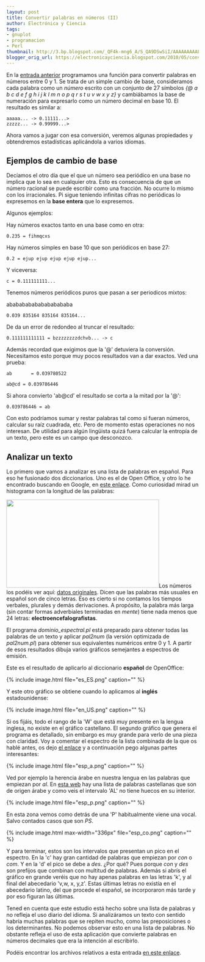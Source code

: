 ```yaml
---
layout: post
title: Convertir palabras en números (II)
author: Electrónica y Ciencia
tags:
- gnuplot
- programacion
- Perl
thumbnail: http://3.bp.blogspot.com/_QF4k-mng6_A/S_QA9DSwSiI/AAAAAAAAALg/UtGeAPKiZXI/s72-c/es_ES.png
blogger_orig_url: https://electronicayciencia.blogspot.com/2010/05/convertir-palabras-en-numeros-ii.html
---
```


En la [entrada anterior](http://electronicaycienciadebug.blogspot.com/2010/05/convertir-palabras-en-numeros-i.html) programamos una función para convertir palabras en números entre 0 y 1. Se trata de un simple cambio de base, consideramos cada palabra como un *número* escrito con un conjunto de 27 símbolos *{@ a b c d e f g h i j k l m n o p q r s t u v w x y z}* y cambiábamos la base de numeración para expresarlo como un número decimal en base 10. El resultado es similar a:

    aaaaa... -> 0.11111...>
    zzzzz... -> 0.99999...>

Ahora vamos a jugar con esa conversión, veremos algunas propiedades y obtendremos estadísticas aplicándola a varios idiomas.

## Ejemplos de cambio de base

Decíamos el otro día que el que un número sea periódico en una base no implica que lo sea en cualquier otra. Esto es consecuencia de que un número racional se puede escribir como una fracción. No ocurre lo mismo con los irracionales. Pi sigue teniendo infinitas cifras no periódicas lo expresemos en la **base entera** que lo expresemos.

Algunos ejemplos:

Hay números exactos tanto en una base como en otra:

    0.235 = fihmqcxs

Hay números simples en base 10 que son periódicos en base 27:

    0.2 = ejup ejup ejup ejup ejup...

Y viceversa:

    c = 0.111111111...

Tenemos números periódicos puros que pasan a ser periodicos mixtos:

ababababababababababa

    0.039 835164 835164 835164...

De da un error de redondeo al truncar el resultado:

    0.111111111111 = bzzzzzzzzdchvb... -> c

Además recordad que exigimos que la '@' detuviera la conversión. Necesitamos esto porque muy pocos resultados van a dar exactos. Ved una prueba:

    ab       = 0.039780522

    ab@cd = 0.039786446

Si ahora convierto 'ab@cd' el resultado se corta a la mitad por la '@':

    0.039786446 = ab

Con esto podríamos sumar y restar palabras tal como si fueran números, calcular su raíz cuadrada, etc. Pero de momento estas operaciones no nos interesan. De utilidad para algún lingüista quizá fuera calcular la entropía de un texto, pero este es un campo que desconozco.

## Analizar un texto

Lo primero que vamos a analizar es una lista de palabras en español. Para eso he fusionado dos diccionarios. Uno es el de Open Office, y otro lo he encontrado buscando en Google, en [este enlace](http://tools.assembla.com/svn/homedevel/devel/ftrie/diccionario.txt). Como curiosidad mirad un histograma con la longitud de las palabras:

[<img border="0" height="231" src="https://spreadsheets.google.com/oimg?key=0AjHcMU3xvtO8dHVKaEpMNkVNZmZKQUFMYXI4YjR0VXc&amp;oid=3&amp;v=1274193059773" width="400" />](https://spreadsheets.google.com/oimg?key=0AjHcMU3xvtO8dHVKaEpMNkVNZmZKQUFMYXI4YjR0VXc&amp;oid=3&amp;v=1274193059773)Los números los podéis ver aquí: [datos originales](http://spreadsheets.google.com/pub?key=tuJhJL6EMffJAALar8b4tUw&amp;single=true&amp;gid=0&amp;output=html). Dicen que las palabras más usuales en español son de cinco letras. Eso es cierto si no contamos los tiempos verbales, plurales y demás derivaciones. A propósito, la palabra más larga (sin contar formas adverbiales terminadas en *mente*) tiene nada menos que 24 letras: **electroencefalografistas**.

El programa *dominio_espectral.pl* está preparado para obtener todas las palabras de un texto y aplicar *pal2num* (la versión optimizada de *pal2num.pl*) para obtener sus equivalentes numéricos entre 0 y 1. A partir de esos resultados dibuja varios gráficos semejantes a espectros de emisión.

Este es el resultado de aplicarlo al diccionario **español** de OpenOffice:

{% include image.html file="es_ES.png" caption="" %}

Y este otro gráfico se obtiene cuando lo aplicamos al **inglés** estadounidense:

{% include image.html file="en_US.png" caption="" %}

Si os fijáis, todo el rango de la 'W' que está muy presente en la lengua inglesa, no existe en el gráfico castellano. El segundo gráfico que genera el programa es detallado, sin embargo es muy grande para verlo de una pieza con claridad. Voy a comentar el espectro de la lista combinada de la que os hablé antes, os dejo [el enlace](http://sites.google.com/site/electronicayciencia/esp_grande.png) y a continuación pego algunas partes interesantes:

{% include image.html file="esp_a.png" caption="" %}

Ved por ejemplo la herencia árabe en nuestra lengua en las palabras que empiezan por *al*. En [esta web](http://www.libreopinion.com/members/jose_marmol/influencia_arabe.htm) hay una lista de palabras castellanas que son de origen árabe y como veis el intervalo 'AL' no tiene huecos en su interior.

{% include image.html file="esp_p.png" caption="" %}

En esta zona vemos como detrás de una 'P' habitualmente viene una vocal. Salvo contados casos que son *PS*.

{% include image.html max-width="336px" file="esp_co.png" caption="" %}

Y para terminar, estos son los intervalos que presentan un pico en el espectro. En la 'c' hay gran cantidad de palabras que empiezan por *con* o *com*. Y en la 'd' el pico se debe a *des*. ¿Por qué? Pues porque *con* y *des* son prefijos que combinan con multitud de palabras. Además si abrís el gráfico en grande veréis que no hay apenas palabras en las letras 'k', y al final del abecedario 'v,w, x, y,z'. Estas últimas letras no existía en el abecedario latino, del que procede el español, se incorporaron más tarde y por eso figuran las últimas.

Tened en cuenta que este estudio está hecho sobre una lista de palabras y no refleja el uso diario del idioma. Si analizáramos un texto con sentido habría muchas palabras que se repiten mucho, como las preposiciones o los determinantes. No podemos observar esto en una lista de palabras. No obstante refleja el uso de esta aplicación que convierte palabras en números decimales que era la intención al escribirlo.

Podéis encontrar los archivos relativos a esta entrada [en este enlace](http://sites.google.com/site/electronicayciencia/pal2num.rar).

